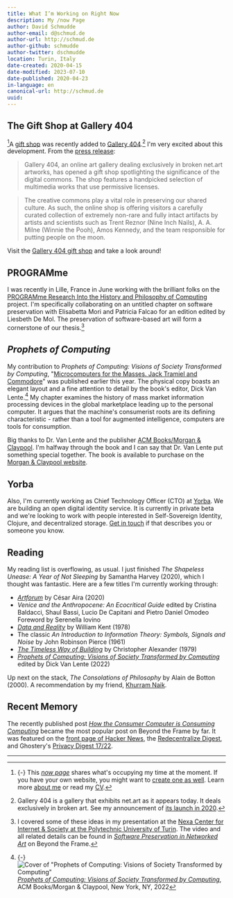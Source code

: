```yaml
---
title: What I’m Working on Right Now
description: My /now Page
author: David Schmudde
author-email: d@schmud.de
author-url: http://schmud.de
author-github: schmudde
author-twitter: dschmudde
location: Turin, Italy
date-created: 2020-04-15
date-modified: 2023-07-10
date-published: 2020-04-23
in-language: en
canonical-url: http://schmud.de
uuid:
---
```


## The Gift Shop at Gallery 404

[^now]A [gift shop](http://www.netart.today/pages/gift-shop.html) was recently added to [Gallery 404](http://www.netart.today).[^gallery-404] I'm very excited about this development. From the [press release](http://www.netart.today/pages/press-release.html):

[^now]: {-} This [*now page*](https://nownownow.com/p/j9Ul) shares what's occupying my time at the moment. If you have your own website, you might want to [create one as well](https://nownownow.com/about). Learn more [about me](/pages/about.html) or read my [CV](/cv.html).

[^gallery-404]: Gallery 404 is a gallery that exhibits net.art as it appears today. It deals exclusively in broken art. See my announcement of [its launch in 2020](/posts/2020-30-11-gallery-404.md).

> Gallery 404, an online art gallery dealing exclusively in broken net.art artworks, has opened a gift shop spotlighting the significance of the digital commons. The shop features a handpicked selection of multimedia works that use permissive licenses.

> The creative commons play a vital role in preserving our shared culture. As such, the online shop is offering visitors a carefully curated collection of extremely non-rare and fully intact artifacts by artists and scientists such as Trent Reznor (Nine Inch Nails), A. A. Milne (Winnie the Pooh), Amos Kennedy, and the team responsible for putting people on the moon.

Visit the [Gallery 404 gift shop](http://www.netart.today/pages/gift-shop.html) and take a look around!

## PROGRAMme

I was recently in Lille, France in June working with the brilliant folks on the [PROGRAMme Research Into the History and Philosophy of Computing](https://programme.hypotheses.org/) project. I'm specifically collaborating on an untitled chapter on software preservation with Elisabetta Mori and Patricia Falcao for an edition edited by Liesbeth De Mol. The preservation of software-based art will form a cornerstone of our thesis.[^preservation]

[^preservation]:I covered some of these ideas in my presentation at the [Nexa Center for Internet &amp; Society at the Polytechnic University of Turin](https://nexa.polito.it/mercoledi-133). The video and all related details can be found in *[Software Preservation in Networked Art](/posts/2020-10-21-software-preservation-networked-art.html)* on Beyond the Frame.

## *Prophets of Computing*

My contribution to *Prophets of Computing: Visions of Society Transformed by Computing*, "[Microcomputers for the Masses. Jack Tramiel and Commodore](https://doi.org/10.1145/3548585.3548589)" was published earlier this year. The physical copy boasts an elegant layout and a fine attention to detail by the book's editor, Dick Van Lente.[^prophets-cover] My chapter examines the history of mass market information processing devices in the global marketplace leading up to the personal computer. It argues that the machine's consumerist roots are its defining characteristic - rather than a tool for augmented intelligence, computers are tools for consumption.

[^prophets-cover]: {-} ![Cover of "Prophets of Computing: Visions of Society Transformed by Computing"](/img/book-covers/prophets-cover.png) *[Prophets of Computing: Visions of Society Transformed by Computing](https://books.acm.org/titles#tab2048)*, ACM Books/Morgan & Claypool, New York, NY, 2022

Big thanks to Dr. Van Lente and the publisher [ACM Books/Morgan & Claypool](http://books.acm.org/). I'm halfway through the book and I can say that Dr. Van Lente put something special together. The book is available to purchase on the [Morgan & Claypool website](https://www.morganclaypoolpublishers.com/catalog_Orig/product_info.php?cPath=24&products_id=1725).

## Yorba

Also, I'm currently working as Chief Technology Officer (CTO) at [Yorba](https://www.yorba.co/). We are building an open digital identity service. It is currently in private beta and we're looking to work with people interested in Self-Sovereign Identity, Clojure, and decentralized storage. <i class="fas fa-envelope"></i>  [Get in touch](mailto:&#100;&#064;&#115;&#099;&#104;&#109;&#117;&#100;&#046;&#100;&#101;) if that describes you or someone you know.

## Reading

My reading list is overflowing, as usual. I just finished *The Shapeless Unease: A Year of Not Sleeping* by Samantha Harvey (2020), which I thought was fantastic. Here are a few titles I'm currently working through:

- [*Artforum*](https://www.ndbooks.com/book/artforum/) by César Aira (2020)
- *Venice and the Anthropocene: An Ecocritical Guide* edited by Cristina Baldacci, Shaul Bassi, Lucio De Capitani and Pietro Daniel Omodeo Foreword by Serenella Iovino
- [*Data and Reality*](https://www.bkent.net/Doc/darxrp.htm) by William Kent (1978)
- The classic *An Introduction to Information Theory: Symbols, Signals and Noise* by John Robinson Pierce (1961)
- [*The Timeless Way of Building*](https://en.wikipedia.org/wiki/The_Timeless_Way_of_Building) by Christopher Alexander (1979)
- *[Prophets of Computing: Visions of Society Transformed by Computing](https://books.acm.org/titles#tab2048)* edited by Dick Van Lente (2022)

Up next on the stack, *The Consolations of Philosophy* by Alain de Botton (2000). A recommendation by my friend, [Khurram Naik](https://jelly.mdhv.io/v1/star.gif?pid=KrupPNut8EQGOaNmOwbjXgIS7Iyz&src=mh&evt=hi).

## Recent Memory

The recently published post *[How the Consumer Computer is Consuming Computing](https://schmud.de/posts/2022-08-23-the-consumer-computer.html)* became the most popular post on Beyond the Frame by far. It was featured on the [front page of Hacker News](https://news.ycombinator.com/item?id=32636101), the [Redecentralize Digest](https://redecentralize.org/redigest/2022/kthxbye/), and Ghostery's [Privacy Digest 17/22](https://www.ghostery.com/privacy-digest/editions/20220909).

---

